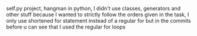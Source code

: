 self.py project, hangman in python, I didn't use classes, generators and other stuff because I wanted to strictly follow the orders given in the task,
I only use shortened for statement instead of a regular for but in the commits before u can see that I used the regular for loops
